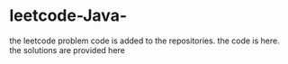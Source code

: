 # leetcode-Java-
the leetcode problem code is added to the repositories.
the code is here.
the solutions are provided here










